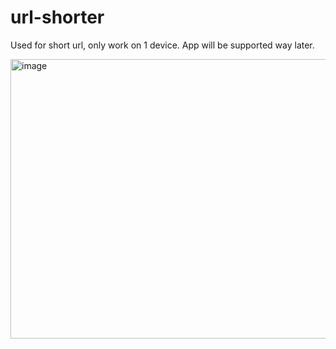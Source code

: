 # url-shorter
Used for short url, only work on 1 device. App will be supported way later.


<img width="1345" height="447" alt="image" src="https://github.com/user-attachments/assets/259270a6-f68d-4a2b-8665-dc61d9c4814b" />
